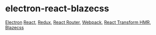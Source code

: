 # electron-react-blazecss

[Electron](http://electron.atom.io/)
[React](https://facebook.github.io/react/), [Redux](https://github.com/reactjs/redux),
[React Router](https://github.com/reactjs/react-router), [Webpack](http://webpack.github.io/docs/),
[React Transform HMR](https://github.com/gaearon/react-transform-hmr),
[Blazecss](http://blazecss.com)
